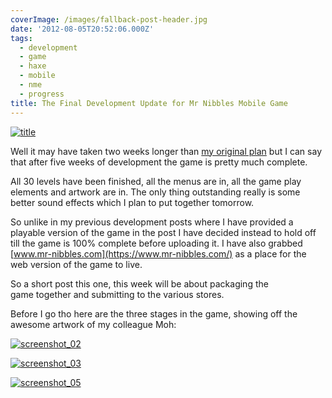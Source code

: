 ```yaml
---
coverImage: /images/fallback-post-header.jpg
date: '2012-08-05T20:52:06.000Z'
tags:
  - development
  - game
  - haxe
  - mobile
  - nme
  - progress
title: The Final Development Update for Mr Nibbles Mobile Game
---
```


[![](/wp-content/uploads/2012/08/title.png "title")](/wp-content/uploads/2012/08/title.png)

Well it may have taken two weeks longer than [my original plan](/posts/lets-make-a-mobile-game-in-3-weeks-with-haxe-nme/) but I can say that after five weeks of development the game is pretty much complete.

<!-- more -->

All 30 levels have been finished, all the menus are in, all the game play elements and artwork are in. The only thing outstanding really is some better sound effects which I plan to put together tomorrow.

So unlike in my previous development posts where I have provided a playable version of the game in the post I have decided instead to hold off till the game is 100% complete before uploading it. I have also grabbed [www.mr-nibbles.com](https://www.mr-nibbles.com/) as a place for the web version of the game to live.

So a short post this one, this week will be about packaging the game together and submitting to the various stores.

Before I go tho here are the three stages in the game, showing off the awesome artwork of my colleague Moh:

[![](/wp-content/uploads/2012/08/screenshot_021.gif "screenshot_02")](/wp-content/uploads/2012/08/screenshot_021.gif)

[![](/wp-content/uploads/2012/08/screenshot_031.gif "screenshot_03")](/wp-content/uploads/2012/08/screenshot_031.gif)

[![](/wp-content/uploads/2012/08/screenshot_051.jpg "screenshot_05")](/wp-content/uploads/2012/08/screenshot_051.jpg)
